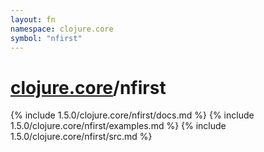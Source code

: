 ```yaml
---
layout: fn
namespace: clojure.core
symbol: "nfirst"
---
```


# [clojure.core](../)/nfirst

{% include 1.5.0/clojure.core/nfirst/docs.md %}
{% include 1.5.0/clojure.core/nfirst/examples.md %}
{% include 1.5.0/clojure.core/nfirst/src.md %}


